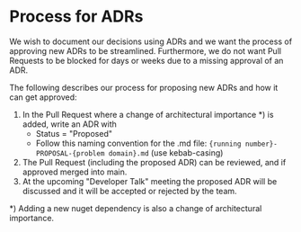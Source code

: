 # Process for ADRs

We wish to document our decisions using ADRs and we want the process of approving new ADRs to be streamlined. Furthermore, we do not want Pull Requests to be blocked for days or weeks due to a missing approval of an ADR.

The following describes our process for proposing new ADRs and how it can get approved:

1. In the Pull Request where a change of architectural importance *) is added, write an ADR with
    - Status = "Proposed"
    - Follow this naming convention for the .md file: `{running number}-PROPOSAL-{problem domain}.md` (use kebab-casing)
2. The Pull Request (including the proposed ADR) can be reviewed, and if approved merged into main.
3. At the upcoming "Developer Talk" meeting the proposed ADR will be discussed and it will be accepted or rejected by the team.

*) Adding a new nuget dependency is also a change of architectural importance.
